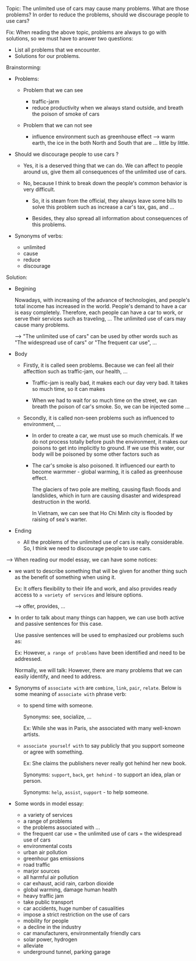Topic: The unlimited use of cars may cause many problems. What are those problems?
In order to reduce the problems, should we discourage people to use cars?

Fix: When reading the above topic, problems are always to go with solutions, so we must have to answer two questions:
- List all problems that we encounter.
- Solutions for our problems.

Brainstorming:
- Problems:
    - Problem that we can see
        - traffic-jarm
        - reduce productivity when we always stand outside, and breath the poison of smoke of cars

    - Problem that we can not see
        - influence environment such as greenhouse effect --> warm earth, the ice in the both North and South that are ... little by little.

- Should we discourage people to use cars ?
    - Yes, it is a deserved thing that we can do. We can affect to people around us, give them all consequences of the unlimited use of cars.

    - No, because I think to break down the people's common behavior is very difficult.
        
        - So, it is steam from the official, they always leave some bills to solve this problem such as increase a car's tax, gas, and ...

        - Besides, they also spread all information about consequences of this problems.

- Synonyms of verbs:

    - unlimited
    - cause
    - reduce
    - discourage

Solution:
- Begining

    Nowadays, with increasing of the advance of technologies, and people's total income has increased in the world.
    People's demand to have a car is easy completely. Therefore, each people can have a car to work, or serve their services such as traveling, ...
    The unlimited use of cars may cause many problems.

    --> "The unlimited use of cars" can be used by other words such as "The widespread use of cars" or "The frequent car use", ...

- Body

    - Firstly, it is called seen problems. Because we can feel all their affecttion such as traffic-jam, our health, ...
        
        - Traffic-jam is really bad, it makes each our day very bad. It takes so much time, so it can makes 

        - When we had to wait for so much time on the street, we can breath the poison of car's smoke. So, we can be injected some ...


    - Secondly, it is called non-seen problems such as influenced to environment, ...

        - In order to create a car, we must use so much chemicals. If we do not process totally before push the environment, it makes our poisons to get into implicitly to ground.
        If we use this water, our body will be poisoned by some other factors such as 

        - The car's smoke is also poisoned. It influenced our earth to become warmmer - global warming, it is called as greenhouse effect.

            The glaciers of two pole are melting, causing flash floods and landslides, which in turn are causing disaster and widespread destruction in the world.
            
            In Vietnam, we can see that Ho Chi Minh city is flooded by raising of sea's warter.

- Ending

    - All the problems of the unlimited use of cars is really considerable. So, I think we need to discourage people to use cars.


--> When reading our model essay, we can have some notices:
- we want to describe something that will be given for another thing such as the benefit of something when using it.

    Ex: It offers flexibility to their life and work, and also provides ready access to ```a variety of services``` and leisure options.

    --> offer, provides, ...

- In order to talk about many things can happen, we can use both active and passive sentences for this case.

    Use passive sentences will be used to emphasized our problems such as:

    Ex: However, ```a range of problems``` have been identified and need to be addressed.

    Normally, we will talk: However, there are many problems that we can easily identify, and need to address.

- Synonyms of ```associate with``` are ```combine```, ```link```, ```pair```, ```relate```. Below is some meaning of ```associate with``` phrase verb:

    - to spend time with someone. 
    
        Synonyms: see, socialize, ...

        Ex: While she was in Paris, she associated with many well-known artists.

    - ```associate yourself with``` to say publicly that you support someone or agree with something.

        Ex: She claims the publishers never really got hehind her new book.

        Synonyms: ```support```, ```back```, ```get hehind``` - to support an idea, plan or person.

        Synonyms: ```help```, ```assist```, ```support``` - to help someone.

- Some words in model essay:

    - a variety of services
    - a range of problems
    - the problems associated with ...
    - the frequent car use = the unlimited use of cars = the widespread use of cars
    - environmental costs
    - urban air pollution
    - greenhour gas emissions
    - road traffic
    - marjor sources
    - all harmful air pollution
    - car exhaust, acid rain, carbon dioxide
    - global warming, damage human health
    - heavy traffic jam
    - take public transport
    - car accidents, huge number of casualities
    - impose a strict restriction on the use of cars
    - mobility for people
    - a decline in the industry
    - car manufacturers, environmentally friendly cars
    - solar power, hydrogen
    - alleviate
    - underground tunnel, parking garage